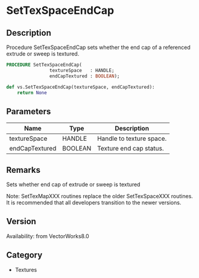 # SetTexSpaceEndCap

## Description
Procedure SetTexSpaceEndCap sets whether the end cap of a referenced extrude or sweep is textured.

```pascal
PROCEDURE SetTexSpaceEndCap(
				textureSpace   : HANDLE;
				endCapTextured : BOOLEAN);
```

```python
def vs.SetTexSpaceEndCap(textureSpace, endCapTextured):
    return None
```

## Parameters
|Name|Type|Description|
|---|---|---|
|textureSpace|HANDLE|Handle to texture space.|
|endCapTextured|BOOLEAN|Texture end cap status.|

## Remarks
Sets whether end cap of extrude or sweep is textured

Note: SetTexMapXXX routines replace the older SetTexSpaceXXX routines.  It is recommended that all developers transition to the newer versions.

## Version
Availability: from VectorWorks8.0

## Category
* Textures

